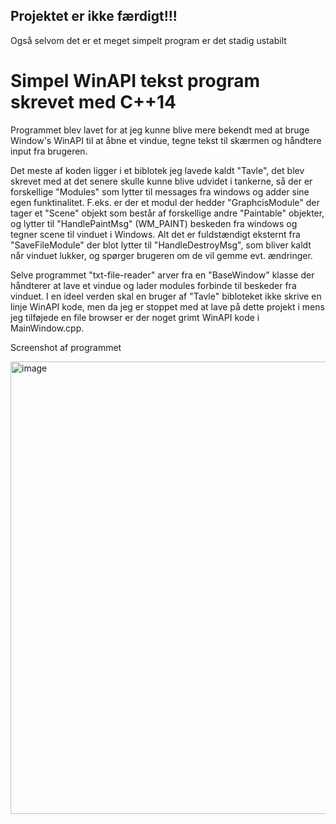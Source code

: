 ## Projektet er ikke færdigt!!! 
Også selvom det er et meget simpelt program er det stadig ustabilt

# Simpel WinAPI tekst program skrevet med C++14
Programmet blev lavet for at jeg kunne blive mere bekendt med at bruge Window's WinAPI til at åbne et vindue, tegne tekst til skærmen og håndtere input fra brugeren.

Det meste af koden ligger i et biblotek jeg lavede kaldt "Tavle", det blev skrevet med at det senere skulle kunne blive udvidet i tankerne,
så der er forskellige "Modules" som lytter til messages fra windows og adder sine egen funktinalitet.
F.eks. er der et modul der hedder "GraphcisModule" der tager et "Scene" objekt som består af forskellige andre "Paintable" objekter, og lytter til "HandlePaintMsg" (WM_PAINT) beskeden fra windows og tegner scene til vinduet i Windows. 
Alt det er fuldstændigt eksternt fra "SaveFileModule" der blot lytter til "HandleDestroyMsg", som bliver kaldt når vinduet lukker, og spørger brugeren om de vil gemme evt. ændringer.

Selve programmet "txt-file-reader" arver fra en "BaseWindow" klasse der håndterer at lave et vindue og lader modules forbinde til beskeder fra vinduet. 
I en ideel verden skal en bruger af "Tavle" bibloteket ikke skrive en linje WinAPI kode, men da jeg er stoppet med at lave på dette projekt i mens jeg tilføjede en file browser er der noget grimt WinAPI kode i MainWindow.cpp.

Screenshot af programmet 

<img width="802" height="724" alt="image" src="https://github.com/user-attachments/assets/a2a3b6e2-3320-4bdb-bb54-ae1a6b350698" />
